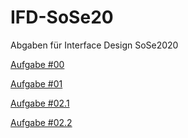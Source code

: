 # IFD-SoSe20

Abgaben für Interface Design SoSe2020

 [ Aufgabe #00 ](SWOT/ConCars.html)


 [ Aufgabe #01 ](WALLET/wallet.html)


 [ Aufgabe #02.1 ](GUI/gui.html)

 [ Aufgabe #02.2 ](GUI/gui.1.html)
